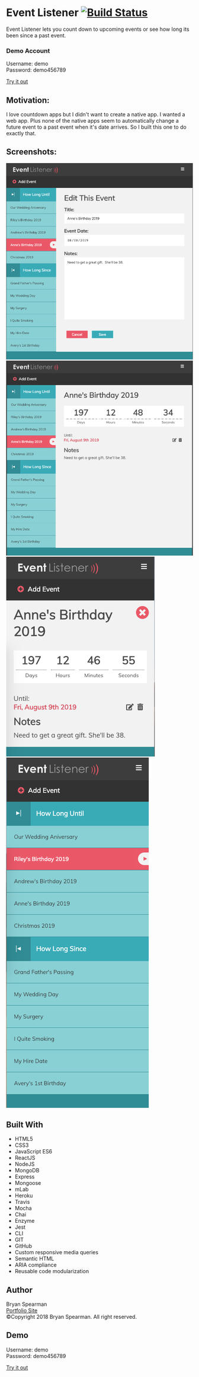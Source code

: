 # Event Listener [![Build Status](https://travis-ci.com/bryanspearman/event-listener-client.svg?branch=master)](https://travis-ci.com/bryanspearman/event-listener-client)

Event Listener lets you count down to upcoming events or see how long its been since a past event. <br>

### Demo Account

Username: demo<br>
Password: demo456789

[Try it out]

## Motivation:

I love countdown apps but I didn't want to create a native app. I wanted a web app. Plus none of the native apps seem to automatically change a future event to a past event when it's date arrives. So I built this one to do exactly that.

## Screenshots:

<img src="https://github.com/bryanspearman/event-listener-client/blob/master/public/desktop-edit.png"/>

<img src="https://github.com/bryanspearman/event-listener-client/blob/master/public/desktop-itemDetails.png"/>

<img src="https://github.com/bryanspearman/event-listener-client/blob/master/public/mobile-itemDetails.png"/>

<img src="https://github.com/bryanspearman/event-listener-client/blob/master/public/mobile-itemList.png"/>

## Built With

- HTML5
- CSS3
- JavaScript ES6
- ReactJS
- NodeJS
- MongoDB
- Express
- Mongoose
- mLab
- Heroku
- Travis
- Mocha
- Chai
- Enzyme
- Jest
- CLI
- GIT
- GitHub
- Custom responsive media queries
- Semantic HTML
- ARIA compliance
- Reusable code modularization

## Author

Bryan Spearman<br>
[Portfolio Site]<br>
&copy;Copyright 2018 Bryan Spearman. All right reserved.

## Demo

Username: demo<br>
Password: demo456789

[Try it out]

[try it out]: https://event-listener-client.herokuapp.com/
[portfolio site]: https://bryanspearman.info

